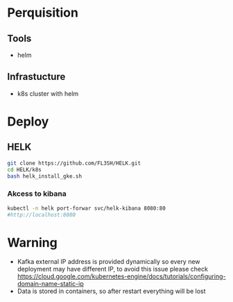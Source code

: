 # Perquisition
## Tools
 - helm
 
## Infrastucture
- k8s cluster with helm

# Deploy
## HELK
```bash
git clone https://github.com/FL3SH/HELK.git
cd HELK/k8s
bash helk_install_gke.sh
```
### Akcess to kibana
```bash
kubectl -n helk port-forwar svc/helk-kibana 8080:80 
#http://localhost:8080
```

# Warning
- Kafka external IP address is provided dynamically so every new deployment may have different IP, to avoid this issue please check https://cloud.google.com/kubernetes-engine/docs/tutorials/configuring-domain-name-static-ip
- Data is stored in containers, so after restart everything will be lost
